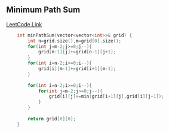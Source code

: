 ## Minimum Path Sum
[LeetCode Link](https://leetcode.com/problems/minimum-path-sum/)

```cpp
    int minPathSum(vector<vector<int>>& grid) {
        int n=grid.size(),m=grid[0].size();
        for(int j=m-2;j>=0;j--){
            grid[n-1][j]+=grid[n-1][j+1];
        }
        for(int i=n-2;i>=0;i--){
            grid[i][m-1]+=grid[i+1][m-1];
        }
        
        for(int i=n-2;i>=0;i--){
            for(int j=m-2;j>=0;j--){
                grid[i][j]+=min(grid[i+1][j],grid[i][j+1]);
            }
        }
        
        return grid[0][0];
    }
